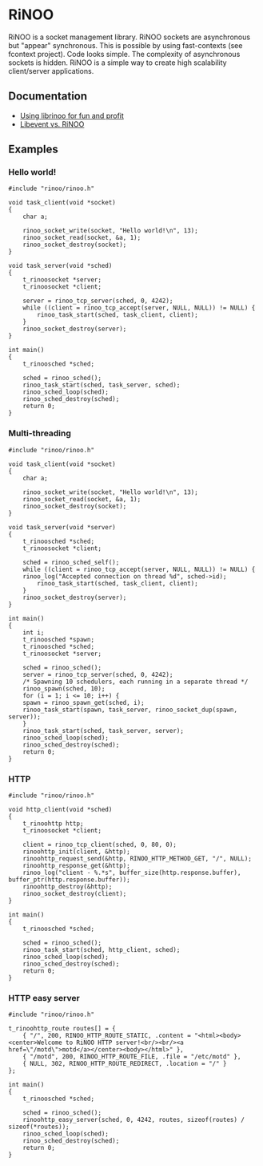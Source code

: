 # RiNOO

RiNOO is a socket management library. RiNOO sockets are asynchronous but "appear" synchronous.
This is possible by using fast-contexts (see fcontext project). Code looks simple. The complexity
of asynchronous sockets is hidden.
RiNOO is a simple way to create high scalability client/server applications.

## Documentation

* [Using librinoo for fun and profit](https://github.com/reginaldl/librinoo/wiki/Using-librinoo-for-fun-and-profit)
* [Libevent vs. RiNOO](https://github.com/reginaldl/librinoo/wiki/Libevent-vs.-RiNOO)

## Examples

### Hello world!

    #include "rinoo/rinoo.h"

    void task_client(void *socket)
    {
    	char a;

    	rinoo_socket_write(socket, "Hello world!\n", 13);
    	rinoo_socket_read(socket, &a, 1);
    	rinoo_socket_destroy(socket);
    }

    void task_server(void *sched)
    {
    	t_rinoosocket *server;
    	t_rinoosocket *client;

    	server = rinoo_tcp_server(sched, 0, 4242);
    	while ((client = rinoo_tcp_accept(server, NULL, NULL)) != NULL) {
    		rinoo_task_start(sched, task_client, client);
    	}
    	rinoo_socket_destroy(server);
    }

    int main()
    {
    	t_rinoosched *sched;

    	sched = rinoo_sched();
    	rinoo_task_start(sched, task_server, sched);
    	rinoo_sched_loop(sched);
    	rinoo_sched_destroy(sched);
    	return 0;
    }

### Multi-threading

    #include "rinoo/rinoo.h"

    void task_client(void *socket)
    {
    	char a;

    	rinoo_socket_write(socket, "Hello world!\n", 13);
    	rinoo_socket_read(socket, &a, 1);
    	rinoo_socket_destroy(socket);
    }

    void task_server(void *server)
    {
        t_rinoosched *sched;
    	t_rinoosocket *client;

        sched = rinoo_sched_self();
    	while ((client = rinoo_tcp_accept(server, NULL, NULL)) != NULL) {
		rinoo_log("Accepted connection on thread %d", sched->id);
    		rinoo_task_start(sched, task_client, client);
    	}
    	rinoo_socket_destroy(server);
    }

    int main()
    {
        int i;
    	t_rinoosched *spawn;
    	t_rinoosched *sched;
    	t_rinoosocket *server;

    	sched = rinoo_sched();
    	server = rinoo_tcp_server(sched, 0, 4242);
        /* Spawning 10 schedulers, each running in a separate thread */
        rinoo_spawn(sched, 10);
        for (i = 1; i <= 10; i++) {
		spawn = rinoo_spawn_get(sched, i);
		rinoo_task_start(spawn, task_server, rinoo_socket_dup(spawn, server));
        }
        rinoo_task_start(sched, task_server, server);
    	rinoo_sched_loop(sched);
    	rinoo_sched_destroy(sched);
    	return 0;
    }

### HTTP

    #include "rinoo/rinoo.h"

    void http_client(void *sched)
    {
        t_rinoohttp http;
        t_rinoosocket *client;

        client = rinoo_tcp_client(sched, 0, 80, 0);
        rinoohttp_init(client, &http);
        rinoohttp_request_send(&http, RINOO_HTTP_METHOD_GET, "/", NULL);
        rinoohttp_response_get(&http);
        rinoo_log("client - %.*s", buffer_size(http.response.buffer), buffer_ptr(http.response.buffer));
        rinoohttp_destroy(&http);
        rinoo_socket_destroy(client);
    }

    int main()
    {
        t_rinoosched *sched;

        sched = rinoo_sched();
        rinoo_task_start(sched, http_client, sched);
        rinoo_sched_loop(sched);
        rinoo_sched_destroy(sched);
        return 0;
    }

### HTTP easy server

    #include "rinoo/rinoo.h"

    t_rinoohttp_route routes[] = {
        { "/", 200, RINOO_HTTP_ROUTE_STATIC, .content = "<html><body><center>Welcome to RiNOO HTTP server!<br/><br/><a href=\"/motd\">motd</a></center><body></html>" },
        { "/motd", 200, RINOO_HTTP_ROUTE_FILE, .file = "/etc/motd" },
        { NULL, 302, RINOO_HTTP_ROUTE_REDIRECT, .location = "/" }
    };

    int main()
    {
        t_rinoosched *sched;

        sched = rinoo_sched();
        rinoohttp_easy_server(sched, 0, 4242, routes, sizeof(routes) / sizeof(*routes));
        rinoo_sched_loop(sched);
        rinoo_sched_destroy(sched);
        return 0;
    }
